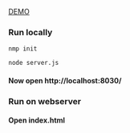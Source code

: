 <a href="https://ipsumium.github.io/simulatorpv/index.html">DEMO</a>


<h3>Run locally</h3>

```
nmp init

node server.js
```
<h4>Now open http://localhost:8030/</h4>


<h3>Run on webserver</h3>
<h4>Open index.html</h4>
